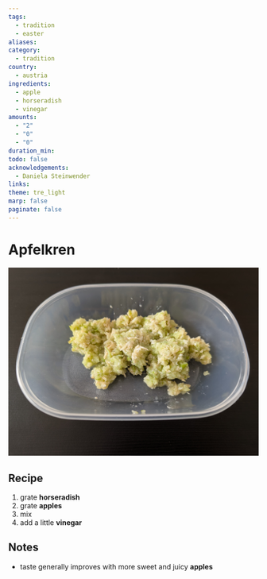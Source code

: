 ```yaml
---
tags:
  - tradition
  - easter
aliases: 
category:
  - tradition
country:
  - austria
ingredients:
  - apple
  - horseradish
  - vinegar
amounts:
  - "2"
  - "0"
  - "0"
duration_min: 
todo: false
acknowledgements:
  - Daniela Steinwender
links: 
theme: tre_light
marp: false
paginate: false
---
```



# Apfelkren

![bg right](../gfx/PXL_20250420_025526263.jpg)

## Recipe
1. grate **horseradish**
2. grate **apples**
3. mix
4. add a little **vinegar**

## Notes
* taste generally improves with more sweet and juicy **apples**
